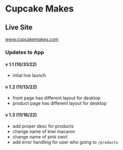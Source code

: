 # Cupcake Makes

## Live Site 
www.cupcakemakes.com

### Updates to App

#### v 1.1 (10/31/22)
- intial live launch

#### v 1.2 (11/13/22)
- front page has different layout for desktop
- product page has different layout for desktop

#### v 1.3 (11/16/22)
- add proper desc for products
- change name of kiwi macaron
- change name of pink swirl
- add error handling for user who going to `/products`